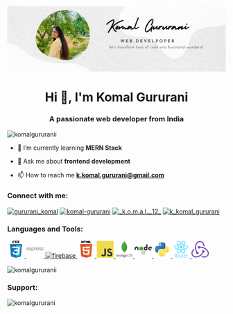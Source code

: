 ![logo](https://github.com/komalgururanii/komalgururanii/blob/main/banner.png)
<h1 align="center">Hi 👋, I'm Komal Gururani</h1>
<h3 align="center">A passionate web developer from India</h3>

<p align="left"> <img src="https://komarev.com/ghpvc/?username=komalgururanii&label=Profile%20views&color=0e75b6&style=flat" alt="komalgururanii" /> </p>

- 🌱 I’m currently learning **MERN Stack**

- 💬 Ask me about **frontend development**

- 📫 How to reach me **k.komal.gururani@gmail.com**

<h3 align="left">Connect with me:</h3>
<p align="left">
<a href="https://twitter.com/gururani_komal" target="blank"><img align="center" src="https://raw.githubusercontent.com/rahuldkjain/github-profile-readme-generator/master/src/images/icons/Social/twitter.svg" alt="gururani_komal" height="30" width="40" /></a>
<a href="https://linkedin.com/in/komal-gururani" target="blank"><img align="center" src="https://raw.githubusercontent.com/rahuldkjain/github-profile-readme-generator/master/src/images/icons/Social/linked-in-alt.svg" alt="komal-gururani" height="30" width="40" /></a>
<a href="https://instagram.com/_k.o.m.a.l._.12_" target="blank"><img align="center" src="https://raw.githubusercontent.com/rahuldkjain/github-profile-readme-generator/master/src/images/icons/Social/instagram.svg" alt="_k.o.m.a.l._.12_" height="30" width="40" /></a>
<a href="https://www.hackerrank.com/k_komal_gururani" target="blank"><img align="center" src="https://raw.githubusercontent.com/rahuldkjain/github-profile-readme-generator/master/src/images/icons/Social/hackerrank.svg" alt="k_komal_gururani" height="30" width="40" /></a>
</p>

<h3 align="left">Languages and Tools:</h3>
<p align="left"> <a href="https://www.w3schools.com/css/" target="_blank" rel="noreferrer"> <img src="https://raw.githubusercontent.com/devicons/devicon/master/icons/css3/css3-original-wordmark.svg" alt="css3" width="40" height="40"/> </a> <a href="https://expressjs.com" target="_blank" rel="noreferrer"> <img src="https://raw.githubusercontent.com/devicons/devicon/master/icons/express/express-original-wordmark.svg" alt="express" width="40" height="40"/> </a> <a href="https://firebase.google.com/" target="_blank" rel="noreferrer"> <img src="https://www.vectorlogo.zone/logos/firebase/firebase-icon.svg" alt="firebase" width="40" height="40"/> </a> <a href="https://www.w3.org/html/" target="_blank" rel="noreferrer"> <img src="https://raw.githubusercontent.com/devicons/devicon/master/icons/html5/html5-original-wordmark.svg" alt="html5" width="40" height="40"/> </a> <a href="https://developer.mozilla.org/en-US/docs/Web/JavaScript" target="_blank" rel="noreferrer"> <img src="https://raw.githubusercontent.com/devicons/devicon/master/icons/javascript/javascript-original.svg" alt="javascript" width="40" height="40"/> </a> <a href="https://www.mongodb.com/" target="_blank" rel="noreferrer"> <img src="https://raw.githubusercontent.com/devicons/devicon/master/icons/mongodb/mongodb-original-wordmark.svg" alt="mongodb" width="40" height="40"/> </a> <a href="https://nodejs.org" target="_blank" rel="noreferrer"> <img src="https://raw.githubusercontent.com/devicons/devicon/master/icons/nodejs/nodejs-original-wordmark.svg" alt="nodejs" width="40" height="40"/> </a> <a href="https://www.python.org" target="_blank" rel="noreferrer"> <img src="https://raw.githubusercontent.com/devicons/devicon/master/icons/python/python-original.svg" alt="python" width="40" height="40"/> </a> <a href="https://reactjs.org/" target="_blank" rel="noreferrer"> <img src="https://raw.githubusercontent.com/devicons/devicon/master/icons/react/react-original-wordmark.svg" alt="react" width="40" height="40"/> </a> <a href="https://redux.js.org" target="_blank" rel="noreferrer"> <img src="https://raw.githubusercontent.com/devicons/devicon/master/icons/redux/redux-original.svg" alt="redux" width="40" height="40"/> </a> </p>



<p><img align="center" src="https://github-readme-streak-stats.herokuapp.com/?user=komalgururanii&" alt="komalgururanii" /></p>
<h3 align="left">Support:</h3>
<p><a href="https://www.buymeacoffee.com/komalgururani"> <img align="left" src="https://cdn.buymeacoffee.com/buttons/v2/default-yellow.png" height="50" width="210" alt="komalgururani" /></a></p><br><br>
